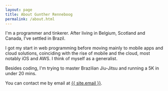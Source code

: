 ```yaml
---
layout: page
title: About Gunther Renneboog
permalink: /about.html
---
```


I'm a programmer and tinkerer. After living in Belgium, Scotland and Canada, I've settled in Brazil. 

I got my start in web programming before moving mainly to mobile apps and cloud solutions, coinciding with the rise of mobile and the cloud, most notably iOS and AWS. I think of myself as a generalist.

Besides coding, I'm trying to master Brazilian Jiu-Jitsu and running a 5K in under 20 mins.

You can contact me by email at <a class="u-email" href="mailto:{{ site.email }}">{{ site.email }}</a>.





